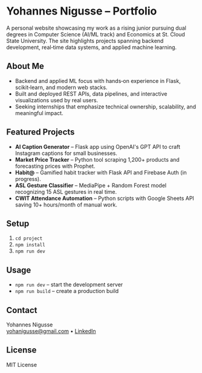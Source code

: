 # Yohannes Nigusse – Portfolio

A personal website showcasing my work as a rising junior pursuing dual degrees in Computer Science (AI/ML track) and Economics at St. Cloud State University. The site highlights projects spanning backend development, real‑time data systems, and applied machine learning.

## About Me
- Backend and applied ML focus with hands‑on experience in Flask, scikit‑learn, and modern web stacks.
- Built and deployed REST APIs, data pipelines, and interactive visualizations used by real users.
- Seeking internships that emphasize technical ownership, scalability, and meaningful impact.

## Featured Projects
- **AI Caption Generator** – Flask app using OpenAI's GPT API to craft Instagram captions for small businesses.
- **Market Price Tracker** – Python tool scraping 1,200+ products and forecasting prices with Prophet.
- **Habit@** – Gamified habit tracker with Flask API and Firebase Auth (in progress).
- **ASL Gesture Classifier** – MediaPipe + Random Forest model recognizing 15 ASL gestures in real time.
- **CWIT Attendance Automation** – Python scripts with Google Sheets API saving 10+ hours/month of manual work.

## Setup
1. `cd project`
2. `npm install`
3. `npm run dev`

## Usage
- `npm run dev` – start the development server
- `npm run build` – create a production build

## Contact
Yohannes Nigusse  
[yohanigusse@gmail.com](mailto:yohanigusse@gmail.com) • [LinkedIn](https://linkedin.com/in/yohs)

## License
MIT License


